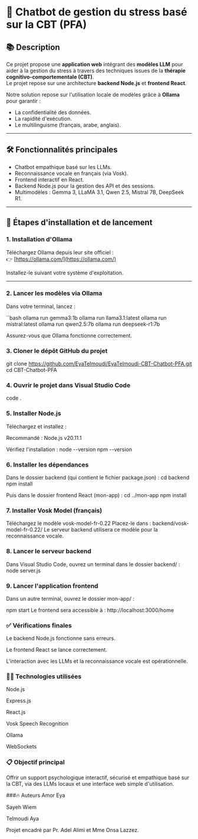 # 🧠 Chatbot de gestion du stress basé sur la CBT (PFA)

## 📚 Description

Ce projet propose une **application web** intégrant des **modèles LLM** pour aider à la gestion du stress à travers des techniques issues de la **thérapie cognitivo-comportementale (CBT)**.  
Le projet repose sur une architecture **backend Node.js** et **frontend React**.

Notre solution repose sur l'utilisation locale de modèles grâce à **Ollama** pour garantir :
- La confidentialité des données.
- La rapidité d'exécution.
- Le multilinguisme (français, arabe, anglais).

---

## 🛠️ Fonctionnalités principales

- Chatbot empathique basé sur les LLMs.
- Reconnaissance vocale en français (via Vosk).
- Frontend interactif en React.
- Backend Node.js pour la gestion des API et des sessions.
- Multimodèles : Gemma 3, LLaMA 3.1, Qwen 2.5, Mistral 7B, DeepSeek R1.

---

## 🚀 Étapes d'installation et de lancement

### 1. Installation d'Ollama
Téléchargez Ollama depuis leur site officiel :  
👉 [https://ollama.com/](https://ollama.com/)

Installez-le suivant votre système d'exploitation.

---

### 2. Lancer les modèles via Ollama

Dans votre terminal, lancez :

``bash
ollama run gemma3:1b
ollama run llama3.1:latest
ollama run mistral:latest
ollama run qwen2.5:7b
ollama run deepseek-r1:7b

Assurez-vous que Ollama fonctionne correctement.

### 3. Cloner le dépôt GitHub du projet
git clone https://github.com/EyaTelmoudi/EyaTelmoudi-CBT-Chatbot-PFA.git
cd CBT-Chatbot-PFA


### 4. Ouvrir le projet dans Visual Studio Code
code .


### 5. Installer Node.js
Téléchargez et installez :

Recommandé : Node.js v20.11.1

Vérifiez l'installation :
node --version
npm --version

### 6. Installer les dépendances
Dans le dossier backend (qui contient le fichier package.json) :
cd backend
npm install


Puis dans le dossier frontend React (mon-app) :
cd ../mon-app
npm install

### 7. Installer Vosk Model (français)
Téléchargez le modèle vosk-model-fr-0.22
Placez-le dans : backend/vosk-model-fr-0.22/
Le serveur backend utilisera ce modèle pour la reconnaissance vocale.

### 8. Lancer le serveur backend
Dans Visual Studio Code, ouvrez un terminal dans le dossier backend/ :
node server.js

### 9. Lancer l'application frontend
Dans un autre terminal, ouvrez le dossier mon-app/ :

npm start
Le frontend sera accessible à :
http://localhost:3000/home

### ✅ Vérifications finales
Le backend Node.js fonctionne sans erreurs.

Le frontend React se lance correctement.

L'interaction avec les LLMs et la reconnaissance vocale est opérationnelle.


### 👨‍💻 Technologies utilisées
Node.js

Express.js

React.js

Vosk Speech Recognition

Ollama

WebSockets

### 📋 Objectif principal
Offrir un support psychologique interactif, sécurisé et empathique basé sur la CBT, via des LLMs locaux et une interface web simple d'utilisation.

###🔥 Auteurs
Amor Eya

Sayeh Wiem

Telmoudi Aya

Projet encadré par Pr. Adel Alimi et Mme Onsa Lazzez.

